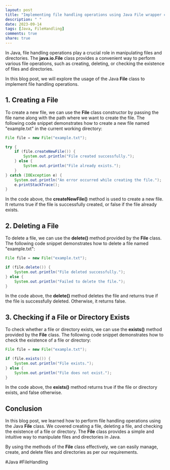 ```yaml
---
layout: post
title: "Implementing file handling operations using Java File wrapper class"
description: " "
date: 2023-09-14
tags: [Java, FileHandling]
comments: true
share: true
---
```


In Java, file handling operations play a crucial role in manipulating files and directories. The **java.io.File** class provides a convenient way to perform various file operations, such as creating, deleting, or checking the existence of files and directories.

In this blog post, we will explore the usage of the Java **File** class to implement file handling operations.

## 1. Creating a File

To create a new file, we can use the **File** class constructor by passing the file name along with the path where we want to create the file. The following code snippet demonstrates how to create a new file named "example.txt" in the current working directory:

```java
File file = new File("example.txt");

try {
    if (file.createNewFile()) {
        System.out.println("File created successfully.");
    } else {
        System.out.println("File already exists.");
    }
} catch (IOException e) {
    System.out.println("An error occurred while creating the file.");
    e.printStackTrace();
}
```
In the code above, the **createNewFile()** method is used to create a new file. It returns true if the file is successfully created, or false if the file already exists.

## 2. Deleting a File

To delete a file, we can use the **delete()** method provided by the **File** class. The following code snippet demonstrates how to delete a file named "example.txt":

```java
File file = new File("example.txt");

if (file.delete()) {
    System.out.println("File deleted successfully.");
} else {
    System.out.println("Failed to delete the file.");
}
```

In the code above, the **delete()** method deletes the file and returns true if the file is successfully deleted. Otherwise, it returns false.

## 3. Checking if a File or Directory Exists

To check whether a file or directory exists, we can use the **exists()** method provided by the **File** class. The following code snippet demonstrates how to check the existence of a file or directory:

```java
File file = new File("example.txt");

if (file.exists()) {
    System.out.println("File exists.");
} else {
    System.out.println("File does not exist.");
}
```

In the code above, the **exists()** method returns true if the file or directory exists, and false otherwise.

## Conclusion

In this blog post, we learned how to perform file handling operations using the Java **File** class. We covered creating a file, deleting a file, and checking the existence of a file or directory. The **File** class provides a simple and intuitive way to manipulate files and directories in Java.

By using the methods of the **File** class effectively, we can easily manage, create, and delete files and directories as per our requirements.

\#Java #FileHandling